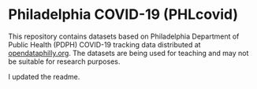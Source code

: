 # Philadelphia COVID-19 (PHLcovid)

This repository contains datasets based on Philadelphia Department of Public Health (PDPH) COVID-19 tracking data distributed at [opendataphilly.org](https://www.opendataphilly.org/dataset/covid-cases). The datasets are being used for teaching and may not be suitable for research purposes.

I updated the readme.
